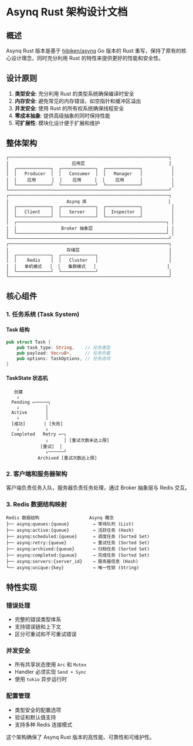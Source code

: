 # Asynq Rust 架构设计文档

## 概述

Asynq Rust 版本是基于 [hibiken/asynq](https://github.com/hibiken/asynq) Go 版本的 Rust 重写，保持了原有的核心设计理念，同时充分利用
Rust 的特性来提供更好的性能和安全性。

## 设计原则

1. **类型安全**: 充分利用 Rust 的类型系统确保编译时安全
2. **内存安全**: 避免常见的内存错误，如空指针和缓冲区溢出
3. **并发安全**: 使用 Rust 的所有权系统确保线程安全
4. **零成本抽象**: 提供高级抽象的同时保持性能
5. **可扩展性**: 模块化设计便于扩展和维护

## 整体架构

```
┌─────────────────────────────────────────────────────────────┐
│                        应用层                                │
│  ┌─────────────┐  ┌─────────────┐  ┌─────────────┐           │
│  │   Producer  │  │   Consumer  │  │   Manager   │           │
│  │    应用      │  │    应用     │  │    应用      │           │
│  └─────────────┘  └─────────────┘  └─────────────┘           │
└─────────────────────────────────────────────────────────────┘
┌─────────────────────────────────────────────────────────────┐
│                      Asynq 库                               │
│  ┌─────────────┐  ┌─────────────┐  ┌─────────────┐           │
│  │   Client    │  │   Server    │  │  Inspector  │           │
│  └─────────────┘  └─────────────┘  └─────────────┘           │
│  ┌─────────────────────────────────────────────────────────┐ │
│  │                 Broker 抽象层                            │ │
│  └─────────────────────────────────────────────────────────┘ │
└─────────────────────────────────────────────────────────────┘
┌─────────────────────────────────────────────────────────────┐
│                      存储层                                  │
│  ┌─────────────┐  ┌─────────────┐                           │
│  │    Redis    │  │   Cluster   │                           │
│  │   单机模式   │  │   集群模式   │                           │
│  └─────────────┘  └─────────────┘                           │
└─────────────────────────────────────────────────────────────┘
```

## 核心组件

### 1. 任务系统 (Task System)

#### Task 结构

```rust
pub struct Task {
    pub task_type: String,    // 任务类型
    pub payload: Vec<u8>,     // 任务负载
    pub options: TaskOptions, // 任务选项
}
```

#### TaskState 状态机

```
   创建
    ↓
  Pending ←─────┐
    ↓          │
  Active       │
    ↓          │
  [成功]       │ [失败]
    ↓          ↓
  Completed   Retry ←─┐
               ↓      │ [重试次数未达上限]
             [重试]  │
               ↓──────┘
            Archived [重试次数达上限]
```

### 2. 客户端和服务器架构

客户端负责任务入队，服务器负责任务处理，通过 Broker 抽象层与 Redis 交互。

### 3. Redis 数据结构映射

```
Redis 数据结构                   Asynq 概念
├── asynq:queues:{queue}         → 等待队列 (List)
├── asynq:active:{queue}         → 活跃任务 (Hash)
├── asynq:scheduled:{queue}      → 调度任务 (Sorted Set)
├── asynq:retry:{queue}          → 重试任务 (Sorted Set)
├── asynq:archived:{queue}       → 归档任务 (Sorted Set)
├── asynq:completed:{queue}      → 完成任务 (Sorted Set)
├── asynq:servers:{server_id}    → 服务器信息 (Hash)
└── asynq:unique:{key}           → 唯一性锁 (String)
```

## 特性实现

### 错误处理

- 完整的错误类型体系
- 支持错误链和上下文
- 区分可重试和不可重试错误

### 并发安全

- 所有共享状态使用 `Arc` 和 `Mutex`
- Handler 必须实现 `Send + Sync`
- 使用 `tokio` 异步运行时

### 配置管理

- 类型安全的配置选项
- 验证和默认值支持
- 支持多种 Redis 连接模式

这个架构确保了 Asynq Rust 版本的高性能、可靠性和可维护性。